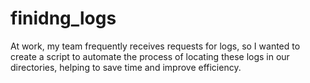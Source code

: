 # finidng_logs

At work, my team frequently receives requests for logs, so I wanted to create a script to automate the process of locating these logs in our directories, helping to save time and improve efficiency.
